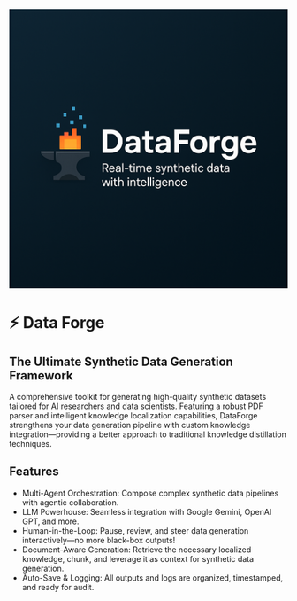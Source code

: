 <div align="center"><img src="https://github.com/phamkinhquoc2002/dataforge/blob/main/data%20f0rge.png" alt="My Image" width="600"/></div>


# ⚡️ Data Forge
## The Ultimate Synthetic Data Generation Framework

A comprehensive toolkit for generating high-quality synthetic datasets tailored for AI researchers and data scientists. Featuring a robust PDF parser and intelligent knowledge localization capabilities, DataForge strengthens your data generation pipeline with custom knowledge integration—providing a better approach to traditional knowledge distillation techniques.

## Features
* Multi-Agent Orchestration: Compose complex synthetic data pipelines with agentic collaboration.
* LLM Powerhouse: Seamless integration with Google Gemini, OpenAI GPT, and more.
* Human-in-the-Loop: Pause, review, and steer data generation interactively—no more black-box outputs!
* Document-Aware Generation: Retrieve the necessary localized knowledge, chunk, and leverage it as context for synthetic data generation.
* Auto-Save & Logging: All outputs and logs are organized, timestamped, and ready for audit.
